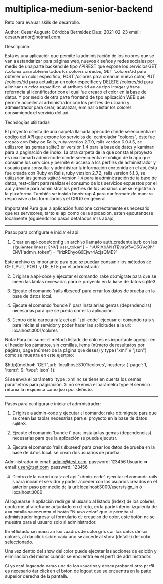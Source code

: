 # multiplica-medium-senior-backend
Reto para evaluar skills de desarrollo.

Author: Cesar Augusto Córdoba Bermúdez
Date: 2021-02-23
email: cesar.warrior@hotmail.com.

Descripción:

Esta es una aplicación que permite la administración de los colores que se van a estandarizar para páginas web, nuevos diseños y redes sociales por medio de una parte backend de tipo APIREST que expone los servicios GET /colores para obtener todos los colores creados, GET /colores/:id para obtener un color especifico, POST /colores para crear un nuevo color, PUT /colores/:id para actualizar un color especifico y DELETE /colores/:id para eliminar un color especifico. el atributo :id es de tipo integer y hace referencia al identificador con el cual fue creado el color en la base de datos. Y por medio de otra parte frontend de tipo aplicación WEB que permite acceder al administrador con los perfiles de usuario y administrador para crear, acutalizar, eliminar o listar los colores consumiendo el servicio del api.

Tecnologías utilizadas:

El proyecto consta de una carpeta llamada api-code donde se encuentra el código del API que expone los servicios del controlador "colores", éste fue creado con Ruby on Rails, ruby version 2.7.0, rails version 6.0.3.5, se utilizaron las gemas sqlite3 en versión 1.4 para la base de datos y kaminari para la paginación del index. 
La otra carpeta de la que consta el proyecto es una llamada admin-code donde se encuentra el código de la app que consume los servicios y permite el acceso a los perfiles de administrador y usuario para consultar y administrar la información contenida en el api, ésta fue creada con Ruby on Rails, ruby version 2.7.2, rails version 6.1.3, se utilizarion las gemas sqlite3 version 1.4 para la administración de la base de datos, rest-client para realizar el consumo de los servicios expuestos por el api y devise para administrar los perfiles de los usuarios que se registran a la plataforma. También se instalo bootstrap 4 para dar formato de manera responsive a los formularios y el CRUD en general.

Importante! Para que la aplicación funcione correctamente es necesario que los servidores, tanto el api como de la aplicación, esten ejecutandose localmente (siguiendo los pasos detallados más abajo) 

********************************************************************************************
Pasos para configurar e iniciar el api:

1. Crear en api-code/config un archivo llamado auth_credentials.rb con las siguientes lineas: 
ENV['user_token'] = "vURjXbANsTEvaSf5vQ5GVg8h"
ENV['admin_token'] = "irizREhyoG6Ejwr4AcjsQME9"

Este archivo es importante para que se puedan consumir los métodos de GET, PUT, POST y DELETE por el administrador

2. Dirigirse a api-code y ejecutar el comando: rake db:migrate para que se creen las tablas necesarias para el proyecto en la base de datos sqlite3.

3. Ejecute el comando 'rails db:seed' para crear los datos de prueba en la base de datos local.

4. Ejecute el comando 'bundle i' para instalar las gemas (dependencias) necesarias para que se pueda correr la aplicación.

5. Dentro de la carpeta raíz del api "api-code" ejecutar el comando rails s para iniciar el servidor y poder hacer las solicitudes a la url: localhost:3001/colores

Nota: Para consumir el método listado de colores es importante agregar en el header los pámatros, sin comillas, items (número de resultados por página), page (número de la página que desea) y type ("xml" o "json") como se muestra en este ejemplo: 

$http({method: 'GET', url: 'localhost:3001/colores', headers: {
  'page': 1, 'items': 9, 'type': json}
});

Si se envía el parámetro 'type': xml no se tiene en cuenta los demás parámetros para páginación.
Si no se envía el parámetro type el servicio retorna la respuesta como json por defecto.

*******************************************************************************************
Pasos para configurar e iniciar el administrador:

1. Dirigirse a admin-code y ejecutar el comando: rake db:migrate para que se creen las tablas necesarias para el proyecto en la base de datos sqlite3.

2. Ejecute el comando 'bundle i' para instalar las gemas (dependencias) necesarias para que la aplicación se pueda ejecutar.

3. Ejecute el comando 'rails db:seed' para crear los datos de prueba en la base de datos local.
se crean dos usuarios de prueba:

Administrador => email: admin@test.com, password: 123456
Usuario => email: user@test.com, password: 123456

4. Dentro de la carpeta raíz del api "admin-code" ejecutar el comando rails s para iniciar el servidor y poder acceder con los usuarios creados en el anterior paso por medio de la url: localhost:3000/users/sign_in ó localhost:3000

Al loguearse la apliación redirige al usuario al listado (index) de los colores, conforme al wireframe adjuntado en el reto, en la parte inferior izquierda de esa patalla se encuntra el botón "Nuevo color" que le permite al administrador ingresar al formulario de creación de color, este botón no se muestra para el usuario solo al administrador.

En el listado se muestran los cuadros de color gris con los datos de los colores, al dar click sobre cada uno se accede al show (detalle) del color seleccionado.

Una vez dentro del show del color puede ejecutar las acciones de edición y eliminación del mismo cuando se encuentra en el perfil de administrador.

Si ya está logueado como uno de los usuarios y desea probar el otro perfil es necesario dar click en el boton de logout que se encuentra en la parte superior derecha de la pantalla.